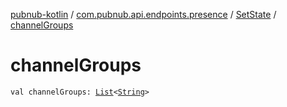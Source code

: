 [pubnub-kotlin](../../index.md) / [com.pubnub.api.endpoints.presence](../index.md) / [SetState](index.md) / [channelGroups](./channel-groups.md)

# channelGroups

`val channelGroups: `[`List`](https://kotlinlang.org/api/latest/jvm/stdlib/kotlin.collections/-list/index.html)`<`[`String`](https://kotlinlang.org/api/latest/jvm/stdlib/kotlin/-string/index.html)`>`